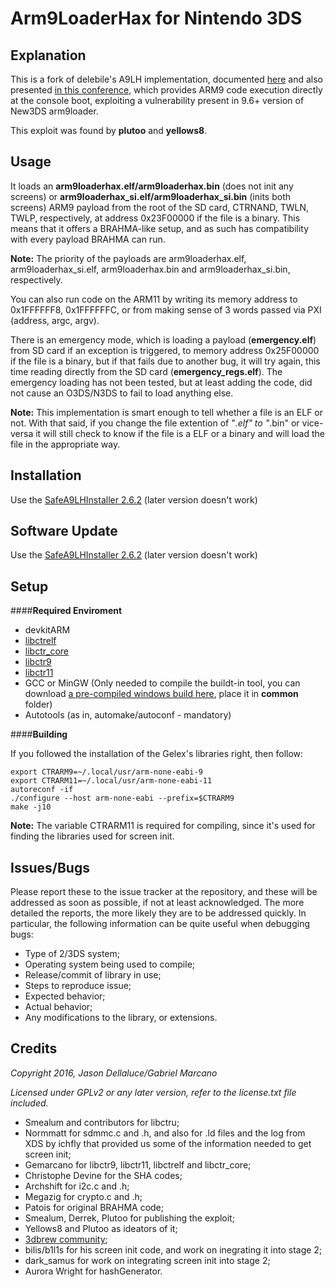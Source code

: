 # Arm9LoaderHax for Nintendo 3DS

## Explanation

This is a fork of delebile's A9LH implementation, documented [here](http://3dbrew.org/wiki/3DS_System_Flaws) and also presented [in this conference](https://media.ccc.de/v/32c3-7240-console_hacking), which provides ARM9 code execution directly at the console boot, exploiting a vulnerability present in 9.6+ version of New3DS arm9loader.

This exploit was found by **plutoo** and **yellows8**.

## Usage

It loads an **arm9loaderhax.elf/arm9loaderhax.bin** (does not init any screens) or **arm9loaderhax_si.elf/arm9loaderhax_si.bin** (inits both screens) ARM9 payload from the root of the SD card, CTRNAND, TWLN, TWLP, respectively, at address 0x23F00000 if the file is a binary.
This means that it offers a BRAHMA-like setup, and as such has compatibility with every payload BRAHMA can run.

**Note:** The priority of the payloads are arm9loaderhax.elf, arm9loaderhax_si.elf, arm9loaderhax.bin and arm9loaderhax_si.bin, respectively.

You can also run code on the ARM11 by writing its memory address to 0x1FFFFFF8, 0x1FFFFFFC, or from making sense of 3 words passed via PXI (address, argc, argv).

There is an emergency mode, which is loading a payload (**emergency.elf**) from SD card if an exception is triggered, to memory address 0x25F00000 if the file is a binary, but if that fails due to another bug, it will try again, this time reading directly from the SD card (**emergency_regs.elf**).
The emergency loading has not been tested, but at least adding the code, did not cause an O3DS/N3DS to fail to load anything else.

**Note:** This implementation is smart enough to tell whether a file is an ELF or not. With that said, if you change the file extention of "*.elf" to "*.bin" or vice-versa it will still check to know if the file is a ELF or a binary and will load the file in the appropriate way.

## Installation

Use the [SafeA9LHInstaller 2.6.2](https://github.com/AuroraWright/SafeA9LHInstaller/releases/tag/v2.6.2) (later version doesn't work)

## Software Update

Use the [SafeA9LHInstaller 2.6.2](https://github.com/AuroraWright/SafeA9LHInstaller/releases/tag/v2.6.2) (later version doesn't work)


## Setup

####**Required Enviroment**

* devkitARM
* [libctrelf](https://github.com/gemarcano/libctrelf)
* [libctr_core](https://github.com/gemarcano/libctr_core)
* [libctr9](https://github.com/gemarcano/libctr9)
* [libctr11](https://github.com/gemarcano/libctr11)
* GCC or MinGW (Only needed to compile the buildt-in tool, you can download [a pre-compiled windows build here](https://mega.nz/#!j0RkxLjb!4Am-3yDAR9g4VDxY93pWhXVYNDiylSW1cKJntOLfDWU), place it in **common** folder)
* Autotools (as in, automake/autoconf - mandatory)

####**Building**

If you followed the installation of the Gelex's libraries right, then follow:

```
export CTRARM9=~/.local/usr/arm-none-eabi-9
export CTRARM11=~/.local/usr/arm-none-eabi-11
autoreconf -if
./configure --host arm-none-eabi --prefix=$CTRARM9
make -j10
```

**Note:** The variable CTRARM11 is required for compiling, since it's used for finding the libraries used for screen init.

## Issues/Bugs

Please report these to the issue tracker at the repository, and these will be addressed as soon as possible, if not at least acknowledged. The more detailed the reports, the more likely they are to be addressed quickly.
In particular, the following information can be quite useful when debugging bugs:

 - Type of 2/3DS system;
 - Operating system being used to compile;
 - Release/commit of library in use;
 - Steps to reproduce issue;
 - Expected behavior;
 - Actual behavior;
 - Any modifications to the library, or extensions.


## Credits

*Copyright 2016, Jason Dellaluce/Gabriel Marcano*


*Licensed under GPLv2 or any later version, refer to the license.txt file included.*

* Smealum and contributors for libctru;
* Normmatt for sdmmc.c and .h, and also for .ld files and the log from XDS by ichfly that provided us some of the information needed to get screen init;
* Gemarcano for libctr9, libctr11, libctrelf and libctr_core;
* Christophe Devine for the SHA codes;
* Archshift for i2c.c and .h;
* Megazig for crypto.c and .h;
* Patois for original BRAHMA code;
* Smealum, Derrek, Plutoo for publishing the exploit;
* Yellows8 and Plutoo as ideators of it;
* [3dbrew community](http://3dbrew.org/);
* bilis/b1l1s for his screen init code, and work on inegrating it into stage 2;
* dark_samus for work on integrating screen init into stage 2;
* Aurora Wright for hashGenerator.

